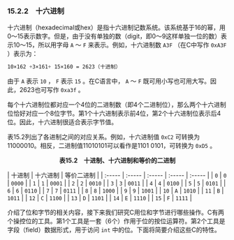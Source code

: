 ### 15.2.2　十六进制

十六进制（hexadecimal或hex）是指十六进制记数系统。该系统基于16的幂，用0～15表示数字。但是，由于没有单独的数（digit，即0～9这样单独一位的数）表示10～15，所以用字母 `A` ～ `F` 来表示。例如，十六进制数 `A3F` （在C中写作 `0xA3F` ）表示为：

```css
10×162 +3×161+ 15×160 = 2623（十进制）

```

由于 `A` 表示 `10` ， `F` 表示 `15` 。在C语言中， `A` ～ `F` 既可用小写也可用大写。因此，2623也可写作 `0xa3f` 。

每个十六进制位都对应一个4位的二进制数（即4个二进制位），那么两个十六进制位恰好对应一个8位字节。第1个十六进制表示前4位，第2个十六进制位表示后4位。因此，十六进制很适合表示字节值。

表15.2列出了各进制之间的对应关系。例如，十六进制值 `0xC2` 可转换为11000010。相反，二进制值11010101可以看作是1101 0101，可转换为 `0xD5` 。

<center class="my_markdown"><b class="my_markdown">表15.2　十进制、十六进制和等价的二进制</b></center>

| 十进制 | 十六进制 | 等价二进制 |
| :-----  | :-----  | :-----  | :-----  | :-----  |
| `0` | `0` | `0000` |
| `1` | `1` | `0001` |
| `2` | `2` | `0010` |
| `3` | `3` | `0011` |
| `4` | `4` | `0100` |
| `5` | `5` | `0101` |
| `6` | `6` | `0110` |
| `7` | `7` | `0111` |
| `8` | `8` | `1000` |
| `9` | `9` | `1001` |
| `10` | `A` | `1010` |
| `11` | `B` | `1011` |
| `12` | `C` | `1100` |
| `13` | `D` | `1101` |
| `14` | `E` | `1110` |
| `15` | `F` | `1111` |

介绍了位和字节的相关内容，接下来我们研究C用位和字节进行哪些操作。C有两个操控位的工具。第1个工具是一套（6个）作用于位的按位运算符。第2个工具是字段（field）数据形式，用于访问 `int` 中的位。下面将简要介绍这些C的特性。

